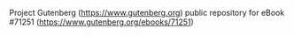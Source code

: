 Project Gutenberg (https://www.gutenberg.org) public repository for
eBook #71251 (https://www.gutenberg.org/ebooks/71251)

